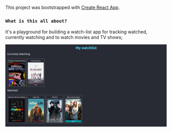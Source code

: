 This project was bootstrapped with [Create React App](https://github.com/facebook/create-react-app).

### `What is this all about?`

It's a playground for building a watch-list app for tracking
watched, currently watching and to watch movies and TV shows;

![My Watchlist App](https://github.com/Paunova/my-watchlist/blob/master/v1.png)